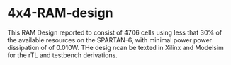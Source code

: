 # 4x4-RAM-design
This RAM Design reported to consist of 4706 cells using less that 30% of the available resources on the SPARTAN-6, with minimal power power dissipation of of 0.010W.
THe desig ncan be texted in Xilinx and Modelsim for the rTL and testbench derivations.
